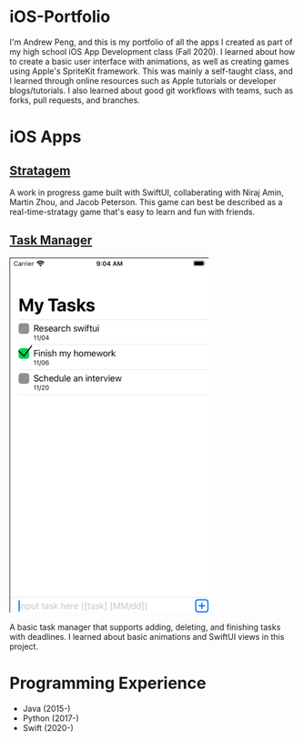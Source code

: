 # iOS-Portfolio
I'm Andrew Peng, and this is my portfolio of all the apps I created as part of my high school iOS App Development class (Fall 2020). I learned about how to create a basic user interface with animations, as well as creating games using Apple's SpriteKit framework. This was mainly a self-taught class, and I learned through online resources such as Apple tutorials or developer blogs/tutorials. I also learned about good git workflows with teams, such as forks, pull requests, and branches.

# iOS Apps
## [Stratagem](https://github.com/Stratagem-Studios/Stratagem)
A work in progress game built with SwiftUI, collaberating with Niraj Amin, Martin Zhou, and Jacob Peterson. This game can best be described as a real-time-stratagy game that's easy to learn and fun with friends.

## [Task Manager](https://github.com/andrewpeng02/task-manager-swiftUI/)
![](https://github.com/EPCompSci/portfolio-2020-andrewpeng02/blob/master/Task%20Manager.png)

A basic task manager that supports adding, deleting, and finishing tasks with deadlines. I learned about basic animations and SwiftUI views in this project.

# Programming Experience
- Java (2015-)
- Python (2017-)
- Swift (2020-)
